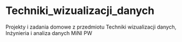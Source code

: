 # Techniki_wizualizacji_danych
Projekty i zadania domowe z przedmiotu Techniki wizualizacji danych, Inżynieria i analiza danych MiNI PW
